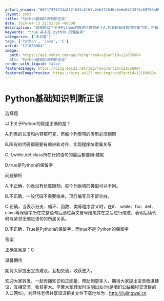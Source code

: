 ```yaml
---
arturl_encode: "68747470733a2f2f626c6f67:2e6373646e2e6e65742f6c69756a696e67776569383631302f:61727469636c652f64657461696c732f313231363836393034"
layout: post
title: "Python基础知识判断正误"
date: 2024-04-13 21:52:09 +08:00
description: "选择题以下关于Python的叙述正确的是？A.列表的长度和内容都可变，但每个列表项的类型必须相同B."
keywords: "true 并不是 python 的保留字"
categories: ['未分类']
tags: ['Python', 'Java', 'C']
artid: "121686904"
image:
  path: https://api.vvhan.com/api/bing?rand=sj&artid=121686904
  alt: "Python基础知识判断正误"
render_with_liquid: false
featuredImage: https://bing.ee123.net/img/rand?artid=121686904
featuredImagePreview: https://bing.ee123.net/img/rand?artid=121686904
---
```


# Python基础知识判断正误

选择题

以下关于Python的叙述正确的是？

A.列表的长度和内容都可变，但每个列表项的类型必须相同

B.所有的代码都需要有缩进和对齐，实现程序块隶属关系

C.if,while,def,class所在行的语句的最后都要用:结尾

D.true是Python的保留字

问题解析

A.不正确，列表没有长度限制，每个列表项的类型可以不同。

B.不正确，一般代码不需要缩进，顶行编写且不留空白。

C.正确，当表示分支、循环、函数、类等程序含义时，在if、 while、for、def、 class等保留字所在完整语句后通过英文冒号结尾并在之后进行缩进，表明后续代码与紧邻无缩进语句的所属关系。

D.不正确，True是Python的保留字，而true不是 Python的保留字

答案

正确答案是：C

温馨期待

期待大家提出宝贵建议，互相交流，收获更大。

欢迎大家转发，一起传播知识和正能量，帮助到更多人。期待大家提出宝贵改进建议，互相交流，收获更大。辛苦大家转发时注明出处(也是咱们公益编程交流群的入口网址)，刘经纬老师共享知识相关文件下载地址为：http://liujingwei.cn